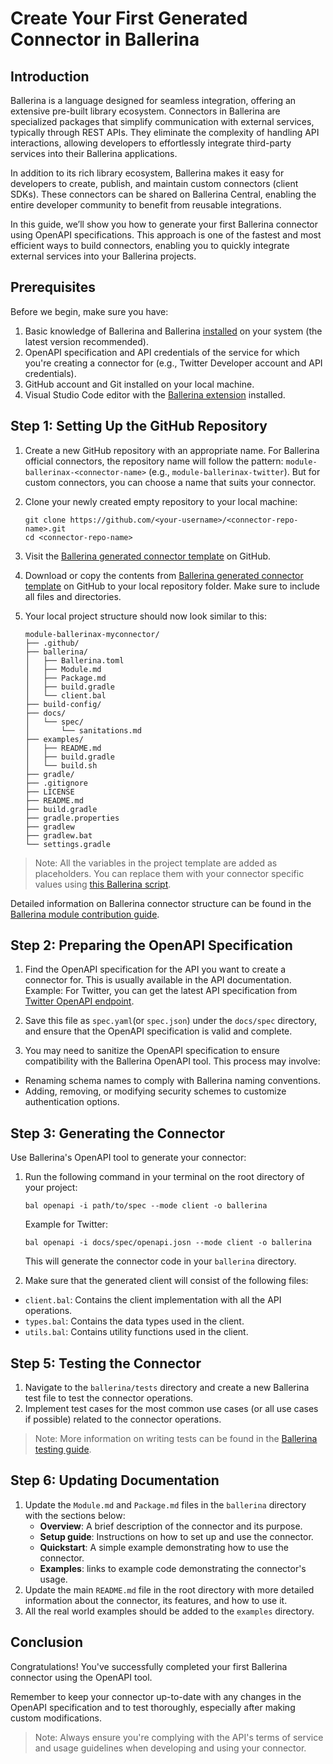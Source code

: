 # Create Your First Generated Connector in Ballerina

## Introduction

Ballerina is a language designed for seamless integration, offering an extensive pre-built library ecosystem. Connectors in Ballerina are specialized packages that simplify communication with external services, typically through REST APIs. They eliminate the complexity of handling API interactions, allowing developers to effortlessly integrate third-party services into their Ballerina applications.

In addition to its rich library ecosystem, Ballerina makes it easy for developers to create, publish, and maintain custom connectors (client SDKs). These connectors can be shared on Ballerina Central, enabling the entire developer community to benefit from reusable integrations.

In this guide, we’ll show you how to generate your first Ballerina connector using OpenAPI specifications. This approach is one of the fastest and most efficient ways to build connectors, enabling you to quickly integrate external services into your Ballerina projects.

## Prerequisites

Before we begin, make sure you have:

1. Basic knowledge of Ballerina and Ballerina [installed](https://ballerina.io/downloads/) on your system (the latest version recommended).
2. OpenAPI specification and API credentials of the service for which you're creating a connector for (e.g., Twitter Developer account and API credentials).
3. GitHub account and Git installed on your local machine.
4. Visual Studio Code editor with the [Ballerina extension](https://marketplace.visualstudio.com/items?itemName=WSO2.ballerina) installed.

## Step 1: Setting Up the GitHub Repository

1. Create a new GitHub repository with an appropriate name. For Ballerina official connectors, the repository name will follow the pattern: `module-ballerinax-<connector-name>` (e.g., `module-ballerinax-twitter`). But for custom connectors, you can choose a name that suits your connector.

2. Clone your newly created empty repository to your local machine:
   ```
   git clone https://github.com/<your-username>/<connector-repo-name>.git
   cd <connector-repo-name>
   ```

3. Visit the [Ballerina generated connector template](https://github.com/ballerina-platform/ballerina-library/tree/main/library-templates/generated-connector-template) on GitHub.

4. Download or copy the contents from [Ballerina generated connector template](https://github.com/ballerina-platform/ballerina-library/tree/main/library-templates/generated-connector-template) on GitHub to your local repository folder. Make sure to include all files and directories.

5. Your local project structure should now look similar to this:
   ```
   module-ballerinax-myconnector/
   ├── .github/
   ├── ballerina/
   │   ├── Ballerina.toml
   │   ├── Module.md
   │   ├── Package.md
   │   ├── build.gradle
   │   └── client.bal
   ├── build-config/
   ├── docs/
   │   └── spec/
   │       └── sanitations.md
   ├── examples/
   │   ├── README.md
   │   ├── build.gradle
   │   └── build.sh
   ├── gradle/
   ├── .gitignore
   ├── LICENSE
   ├── README.md
   ├── build.gradle
   ├── gradle.properties
   ├── gradlew
   ├── gradlew.bat
   └── settings.gradle
   ```

> Note: All the variables in the project template are added as placeholders. You can replace them with your connector specific values using [this Ballerina script](https://github.com/ballerina-platform/ballerina-library/blob/main/library-templates/generated-connector-template/scripts/replace_placeholders.bal).

Detailed information on Ballerina connector structure can be found in the [Ballerina module contribution guide](https://github.com/ballerina-platform/ballerina-library/blob/main/docs/adding-a-new-ballerina-module.md#directory-structure).


## Step 2: Preparing the OpenAPI Specification

1. Find the OpenAPI specification for the API you want to create a connector for. This is usually available in the API documentation.
   Example: For Twitter, you can get the latest API specification from [Twitter OpenAPI endpoint](https://api.twitter.com/2/openapi.json).

2. Save this file as `spec.yaml`(or `spec.json`) under the `docs/spec` directory, and ensure that the OpenAPI specification is valid and complete. 

3. You may need to sanitize the OpenAPI specification to ensure compatibility with the Ballerina OpenAPI tool. This process may involve:
  - Renaming schema names to comply with Ballerina naming conventions.
  - Adding, removing, or modifying security schemes to customize authentication options.

## Step 3: Generating the Connector

Use Ballerina's OpenAPI tool to generate your connector:

1. Run the following command in your terminal on the root directory of your project:
   ```
   bal openapi -i path/to/spec --mode client -o ballerina
   ```

   Example for Twitter:
   ```
   bal openapi -i docs/spec/openapi.josn --mode client -o ballerina
   ```

   This will generate the connector code in your `ballerina` directory.

2. Make sure that the generated client will consist of the following files:
- `client.bal`: Contains the client implementation with all the API operations.
- `types.bal`: Contains the data types used in the client.
- `utils.bal`: Contains utility functions used in the client.

## Step 5: Testing the Connector

1. Navigate to the `ballerina/tests` directory and create a new Ballerina test file to test the connector operations.
2. Implement test cases for the most common use cases (or all use cases if possible) related to the connector operations.

> Note: More information on writing tests can be found in the [Ballerina testing guide](https://ballerina.io/learn/test-ballerina-code/test-a-simple-function/).

## Step 6: Updating Documentation

1. Update the `Module.md` and `Package.md` files in the `ballerina` directory with the sections below:
   - **Overview**: A brief description of the connector and its purpose. 
   - **Setup guide**: Instructions on how to set up and use the connector.
   - **Quickstart**: A simple example demonstrating how to use the connector.
   - **Examples**: links to example code demonstrating the connector's usage.
2. Update the main `README.md` file in the root directory with more detailed information about the connector, its features, and how to use it.
3. All the real world examples should be added to the `examples` directory.

## Conclusion

Congratulations! You've successfully completed your first Ballerina connector using the OpenAPI tool.

Remember to keep your connector up-to-date with any changes in the OpenAPI specification and to test thoroughly, especially after making custom modifications.

> Note: Always ensure you're complying with the API's terms of service and usage guidelines when developing and using your connector.
